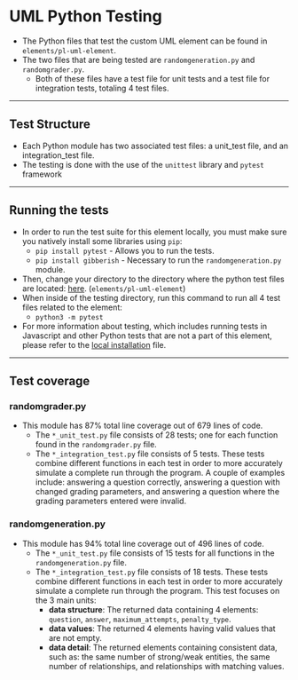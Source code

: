 # UML Python Testing

- The Python files that test the custom UML element can be found in `elements/pl-uml-element`.
- The two files that are being tested are `randomgeneration.py` and `randomgrader.py`.
    - Both of these files have a test file for unit tests and a test file for integration tests, totaling 4 test files.

---

## Test Structure

- Each Python module has two associated test files: a unit_test file, and an integration_test file.
- The testing is done with the use of the `unittest` library and `pytest` framework

---

## Running the tests

- In order to run the test suite for this element locally, you must make sure you natively install some libraries using `pip`:
    - `pip install pytest` - Allows you to run the tests.
    - `pip install gibberish` - Necessary to run the `randomgeneration.py` module.
- Then, change your directory to the directory where the python test files are located: [here](./../elements/pl-uml-element). (`elements/pl-uml-element`)
- When inside of the testing directory, run this command to run all 4 test files related to the element:
    - `python3 -m pytest`
- For more information about testing, which includes running tests in Javascript and other Python tests that are not a part of this element, please refer to the [local installation](./installingLocal.md#running-the-test-suite) file.

---

## Test coverage

### randomgrader.py
- This module has 87% total line coverage out of 679 lines of code.
    - The `*_unit_test.py` file consists of 28 tests; one for each function found in the `randomgrader.py` file.
    - The `*_integration_test.py` file consists of 5 tests. These tests combine different functions in each test in order to more accurately simulate a complete run through the program. A couple of examples include: answering a question correctly, answering a question with changed grading parameters, and answering a question where the grading parameters entered were invalid.

### randomgeneration.py
- This module has 94% total line coverage out of 496 lines of code.
    - The `*_unit_test.py` file consists of 15 tests for all functions in the `randomgeneration.py` file.
    - The `*_integration_test.py` file consists of 18 tests. These tests combine different functions in each test in order to more accurately simulate a complete run through the program. This test focuses on the 3 main units:
        - **data structure**: The returned data containing 4 elements: `question`, `answer`, `maximum_attempts`, `penalty_type`.
        - **data values**: The returned 4 elements having valid values that are not empty.
        - **data detail**: The returned elements containing consistent data, such as: the same number of strong/weak entities, the same number of relationships, and relationships with matching values.
